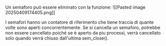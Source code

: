Un semaforo può essere eliminato con la funzione:
![[Pasted image 20250409174405.png]]

I semafori hanno un contatore di riferimento che tiene traccia di quante volte sono aperti concorrentemente. Se si cancella un semaforo, potrebbe non essere cancellato poiché se è aperto da piu processi, verrà cancellato solo quando verrà chiuso dall'ultima sem_close().